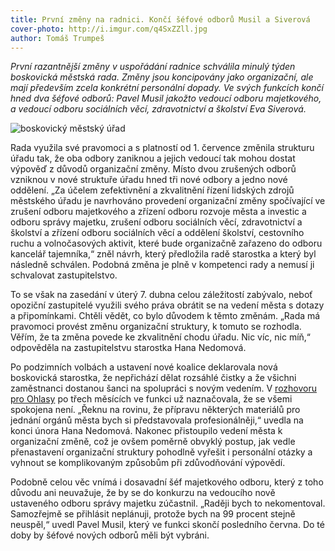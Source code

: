 ```yaml
---
title: První změny na radnici. Končí šéfové odborů Musil a Siverová
cover-photo: http://i.imgur.com/q4SxZZll.jpg
author: Tomáš Trumpeš
---
```


*První razantnější změny v uspořádání radnice schválila minulý týden boskovická městská rada. Změny jsou koncipovány jako organizační, ale mají především zcela konkrétní personální dopady. Ve svých funkcích končí hned dva šéfové odborů: Pavel Musil jakožto vedoucí odboru majetkového, a vedoucí odboru sociálních věcí, zdravotnictví a školství Eva Siverová.*

<img src="http://i.imgur.com/q4SxZZl.jpg" alt="boskovický městský úřad" class="img-responsive">

Rada využila své pravomoci a s platností od 1. července změnila strukturu úřadu tak, že oba odbory zaniknou a jejich vedoucí tak mohou dostat výpověď z důvodů organizační změny. Místo dvou zrušených odborů vzniknou v nové struktuře úřadu hned tři nové odbory a jedno nové oddělení. „Za účelem zefektivnění a zkvalitnění řízení lidských zdrojů městského úřadu je navrhováno provedení organizační změny spočívající ve zrušení odboru majetkového a zřízení odboru rozvoje města a investic a odboru správy majetku, zrušení odboru sociálních věcí, zdravotnictví a školství a zřízení odboru sociálních věcí a oddělení školství, cestovního ruchu a volnočasových aktivit, které bude organizačně zařazeno do odboru kancelář tajemníka,“ zněl návrh, který předložila radě starostka a který byl následně schválen. Podobná změna je plně v kompetenci rady a nemusí ji schvalovat zastupitelstvo.

To se však na zasedání v úterý 7. dubna celou záležitostí zabývalo, neboť opoziční zastupitelé využili svého práva obrátit se na vedení města s dotazy a připomínkami. Chtěli vědět, co bylo důvodem k těmto změnám. „Rada má pravomoci provést změnu organizační struktury, k tomuto se rozhodla. Věřím, že ta změna povede ke zkvalitnění chodu úřadu. Nic víc, nic míň,“ odpověděla na zastupitelstvu starostka Hana Nedomová.

Po podzimních volbách a ustavení nové koalice deklarovala nová boskovická  starostka, že nepřichází dělat rozsáhlé čistky a že všichni zaměstnanci dostanou šanci na spolupráci s novým vedením. V [rozhovoru pro Ohlasy](/clanky/2015/02/rozhovor-hana-nedomova.html) po třech měsících ve funkci už naznačovala, že se všemi spokojena není. „Řeknu na rovinu, že přípravu některých materiálů pro jednání orgánů města bych si představovala profesionálněji,“ uvedla na konci února Hana Nedomová. Nakonec přistoupilo vedení města k organizační změně, což je ovšem poměrně obvyklý postup, jak vedle přenastavení organizační struktury pohodlně vyřešit i personální otázky a vyhnout se komplikovaným způsobům při zdůvodňování výpovědí.

Podobně celou věc vnímá i dosavadní šéf majetkového odboru, který z toho důvodu ani neuvažuje, že by se do konkurzu na vedoucího nově ustaveného odboru správy majetku zúčastnil. „Raději bych to nekomentoval. Samozřejmě se přihlásit neplánuji, protože bych na 99 procent stejně neuspěl,“ uvedl Pavel Musil, který ve funkci skončí posledního června. Do té doby by šéfové nových odborů měli být vybráni.